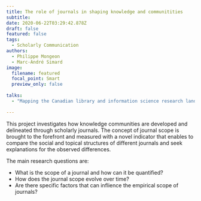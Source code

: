 ```yaml
---
title: The role of journals in shaping knowledge and communitities
subtitle:
date: 2020-06-22T03:29:42.878Z
draft: false
featured: false
tags:
  - Scholarly Communication
authors:
  - Philippe Mongeon
  - Marc-André Simard
image:
  filename: featured
  focal_point: Smart
  preview_only: false
  
talks:
  - "Mapping the Canadian library and information science research landscape"
  
---
```



This project investigates how knowledge communities are developed and delineated through scholarly journals. The concept of journal scope is brought to the forefront and measured with a novel indicator that enables to compare the social and topical structures of different journals and seek explanations for the observed differences. 

The main research questions are:
- What is the scope of a journal and how can it be quantified?
- How does the journal scope evolve over time?
- Are there specific factors that can inflience the empirical scope of journals?
